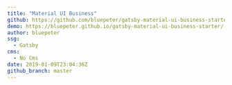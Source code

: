 ```yaml
---
title: "Material UI Business"
github: https://github.com/bluepeter/gatsby-material-ui-business-starter
demo: https://bluepeter.github.io/gatsby-material-ui-business-starter/
author: bluepeter
ssg:
  - Gatsby
cms:
  - No Cms
date: 2019-01-09T23:04:36Z
github_branch: master
---
```

